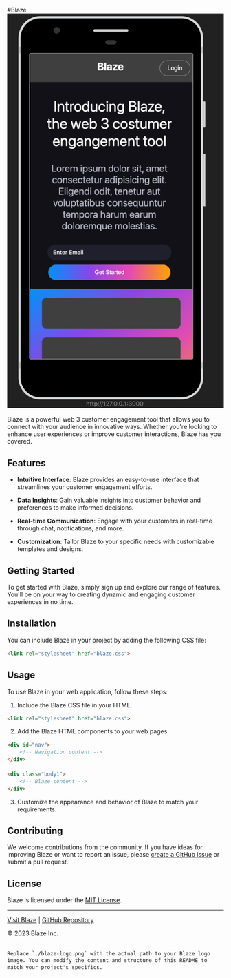 #Blaze
![Blaze Logo](./Blaze.png)

Blaze is a powerful web 3 customer engagement tool that allows you to connect with your audience in innovative ways. Whether you're looking to enhance user experiences or improve customer interactions, Blaze has you covered.

## Features

- **Intuitive Interface**: Blaze provides an easy-to-use interface that streamlines your customer engagement efforts.

- **Data Insights**: Gain valuable insights into customer behavior and preferences to make informed decisions.

- **Real-time Communication**: Engage with your customers in real-time through chat, notifications, and more.

- **Customization**: Tailor Blaze to your specific needs with customizable templates and designs.

## Getting Started

To get started with Blaze, simply sign up and explore our range of features. You'll be on your way to creating dynamic and engaging customer experiences in no time.

## Installation

You can include Blaze in your project by adding the following CSS file:

```html
<link rel="stylesheet" href="blaze.css">
```

## Usage

To use Blaze in your web application, follow these steps:

1. Include the Blaze CSS file in your HTML.

```html
<link rel="stylesheet" href="blaze.css">
```

2. Add the Blaze HTML components to your web pages.

```html
<div id="nav">
    <!-- Navigation content -->
</div>

<div class="body1">
    <!-- Blaze content -->
</div>
```

3. Customize the appearance and behavior of Blaze to match your requirements.

## Contributing

We welcome contributions from the community. If you have ideas for improving Blaze or want to report an issue, please [create a GitHub issue](https://github.com/yourusername/blaze/issues) or submit a pull request.

## License

Blaze is licensed under the [MIT License](LICENSE).

---

[Visit Blaze](https://www.blaze-tool.com) | [GitHub Repository](https://github.com/yourusername/blaze)

© 2023 Blaze Inc.
```

Replace `./blaze-logo.png` with the actual path to your Blaze logo image. You can modify the content and structure of this README to match your project's specifics.